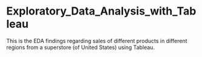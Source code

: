 # Exploratory_Data_Analysis_with_Tableau
This is the EDA findings regarding sales of different products in different regions from a superstore (of United States) using Tableau.
